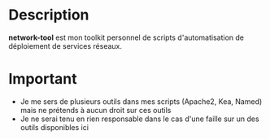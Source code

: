 # Description
__network-tool__ est mon toolkit personnel de scripts d'automatisation de déploiement de services réseaux.

# Important
 - Je me sers de plusieurs outils dans mes scripts (Apache2, Kea, Named) mais ne prétends à aucun droit sur ces outils
 - Je ne serai tenu en rien responsable dans le cas d'une faille sur un des outils disponibles ici

